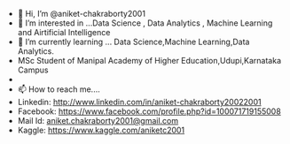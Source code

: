 - 👋 Hi, I’m @aniket-chakraborty2001
- 👀 I’m interested in ...Data Science , Data Analytics , Machine Learning and Airtificial Intelligence
- 🌱 I’m currently learning ... Data Science,Machine Learning,Data Analytics.
- MSc Student of Manipal Academy of Higher Education,Udupi,Karnataka Campus
- 
- 📫 How to reach me....
- Linkedin: http://www.linkedin.com/in/aniket-chakraborty20022001
- Facebook: https://www.facebook.com/profile.php?id=100071719155008
- Mail Id: aniket.chakraborty2001@gmail.com
- Kaggle: https://www.kaggle.com/aniketc2001
<!---
aniket-chakraborty2001/aniket-chakraborty2001 is a ✨ special ✨ repository because its `README.md` (this file) appears on your GitHub profile.
You can click the Preview link to take a look at your changes.
--->
